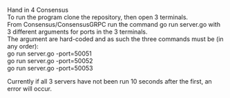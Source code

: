Hand in 4 Consensus  
To run the program clone the repository, then open 3 terminals.  
From Consensus/ConsensusGRPC run the command go run server.go with 3 different arguments for ports in the 3 terminals.  
The argument are hard-coded and as such the three commands must be (in any order):  
go run server.go -port=50051  
go run server.go -port=50052  
go run server.go -port=50053  
  
Currently if all 3 servers have not been run 10 seconds after the first, an error will occur.
